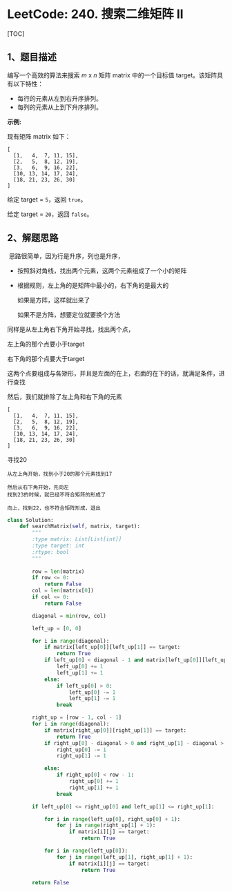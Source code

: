# LeetCode: 240. 搜索二维矩阵 II

[TOC]



## 1、题目描述



编写一个高效的算法来搜索 *m* x *n* 矩阵 matrix 中的一个目标值 target。该矩阵具有以下特性：

- 每行的元素从左到右升序排列。
- 每列的元素从上到下升序排列。

**示例:**

现有矩阵 matrix 如下：

```
[
  [1,   4,  7, 11, 15],
  [2,   5,  8, 12, 19],
  [3,   6,  9, 16, 22],
  [10, 13, 14, 17, 24],
  [18, 21, 23, 26, 30]
]
```

给定 target = `5`，返回 `true`。

给定 target = `20`，返回 `false`。

## 2、解题思路

​	思路很简单，因为行是升序，列也是升序，

- 按照斜对角线，找出两个元素，这两个元素组成了一个小的矩阵

- 根据规则，左上角的是矩阵中最小的，右下角的是最大的

  如果是方阵，这样就出来了

  如果不是方阵，想要定位就要换个方法



同样是从左上角右下角开始寻找，找出两个点，

左上角的那个点要小于target

右下角的那个点要大于target



这两个点要组成与各矩形，并且是左面的在上，右面的在下的话，就满足条件，进行查找



然后，我们就排除了左上角和右下角的元素





```
[
  [1,   4,  7, 11, 15],
  [2,   5,  8, 12, 19],
  [3,   6,  9, 16, 22],
  [10, 13, 14, 17, 24],
  [18, 21, 23, 26, 30]
]
```

寻找20

```
从左上角开始，找到小于20的那个元素找到17

然后从右下角开始，先向左
找到23的时候，就已经不符合矩阵的形成了

向上，找到22，也不符合矩阵形成，退出

```



```python
class Solution:
    def searchMatrix(self, matrix, target):
        """
        :type matrix: List[List[int]]
        :type target: int
        :rtype: bool
        """
        
        row = len(matrix)
        if row <= 0:
            return False
        col = len(matrix[0])
        if col <= 0:
            return False

        diagonal = min(row, col)

        left_up = [0, 0]

        for i in range(diagonal):
            if matrix[left_up[0]][left_up[1]] == target:
                return True
            if left_up[0] < diagonal - 1 and matrix[left_up[0]][left_up[1]] < target:
                left_up[0] += 1
                left_up[1] += 1
            else:
                if left_up[0] > 0:
                    left_up[0] -= 1
                    left_up[1] -= 1
                break

        right_up = [row - 1, col - 1]
        for i in range(diagonal):
            if matrix[right_up[0]][right_up[1]] == target:
                return True
            if right_up[0] - diagonal > 0 and right_up[1] - diagonal > 0 and matrix[right_up[0]][right_up[1]] > target:
                right_up[0] -= 1
                right_up[1] -= 1

            else:
                if right_up[0] < row - 1:
                    right_up[0] += 1
                    right_up[1] += 1
                break

        if left_up[0] <= right_up[0] and left_up[1] <= right_up[1]:

            for i in range(left_up[0], right_up[0] + 1):
                for j in range(right_up[1] + 1):
                    if matrix[i][j] == target:
                        return True

            for i in range(left_up[0]):
                for j in range(left_up[1], right_up[1] + 1):
                    if matrix[i][j] == target:
                        return True

        return False

```

